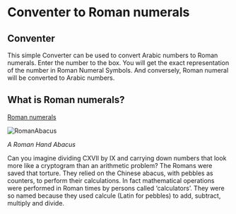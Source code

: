 # Conventer to Roman numerals

## Conventer

This simple Converter can be used to convert Arabic numbers to Roman numerals. Enter the number to the box. You will get the exact representation of the number in Roman Numeral Symbols. And conversely, Roman numeral will be converted to Arabic numbers.

## What is Roman numerals?

[Roman numerals](https://en.wikipedia.org/wiki/Roman_numerals)


![RomanAbacus](https://guernseydonkey.com/wp-content/uploads/2014/12/RomanAbacus.jpg)

*A Roman Hand Abacus*

Can you imagine dividing CXVII by IX and carrying down numbers that look more like a cryptogram than an arithmetic problem?
The Romans were saved that torture. They relied on the Chinese abacus, with pebbles as counters, to perform their calculations. 
In fact mathematical operations were performed in Roman times by persons called ‘calculators’. 
They were so named because they used calcule (Latin for pebbles) to add, subtract, multiply and divide.


